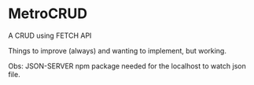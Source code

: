 # MetroCRUD
A CRUD using FETCH API

Things to improve (always) and wanting to implement, but working.

Obs: JSON-SERVER npm package needed for the localhost to watch json file.

